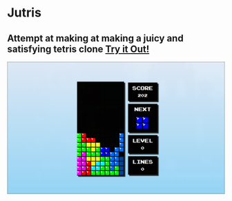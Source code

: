 # Jutris

## Attempt at making at making a juicy and satisfying tetris clone <a href="https://3marz.github.io/Jutris/">Try it Out!</a>

![](https://raw.githubusercontent.com/3Marz/Jutris/main/assets/screenshot.png)
